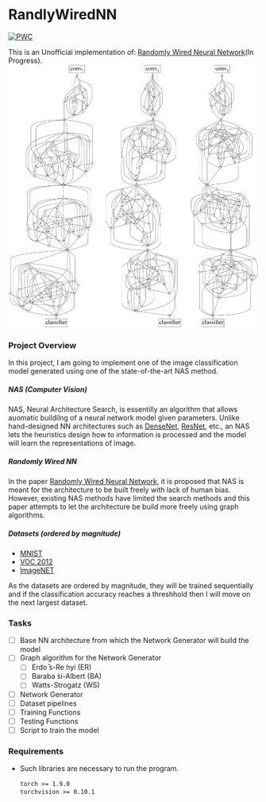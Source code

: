 # RandlyWiredNN

[![PWC](https://img.shields.io/endpoint.svg?url=https://paperswithcode.com/badge/exploring-randomly-wired-neural-networks-for/image-classification-imagenet-image-reco)](https://paperswithcode.com/sota/image-classification-imagenet-image-reco?p=exploring-randomly-wired-neural-networks-for)


This is an Unofficial implementation of: [Randomly Wired Neural Network](https://arxiv.org/abs/1904.01569)(In Progress).
![](misc./network.png)

### Project Overview
In this project, I am going to implement one of the image classification model generated using one of the state-of-the-art NAS method. 

##### NAS (Computer Vision)
NAS, Neural Architecture Search, is essentilly an algorithm that allows auomatic buildilng of a neural network model given parameters. Unlike hand-designed NN architectures such as [DenseNet](https://arxiv.org/pdf/1608.06993.pdf), [ResNet](https://arxiv.org/pdf/1512.03385.pdf), etc., an NAS lets the heuristics design how to information is processed and the model will learn the representations of image. 

##### Randomly Wired NN
In the paper [Randomly Wired Neural Network](https://arxiv.org/abs/1904.01569), it is proposed that NAS is meant for the architecture to be built freely with lack of human bias. However, existing NAS methods have limited the search methods and this paper attempts to let the architecture be build more freely using graph algorithms.

##### Datasets (ordered by magnitude) 
- [MNIST](http://yann.lecun.com/exdb/mnist/)
- [VOC 2012](http://host.robots.ox.ac.uk/pascal/VOC/voc2012/)
- [ImageNET](https://www.image-net.org)

As the datasets are ordered by magnitude, they will be trained sequentially and if the classification accuracy reaches a threshhold then I will move on the next largest dataset.

### Tasks
- [ ] Base NN architecture from which the Network Generator will build the model
- [ ] Graph algorithm for the Network Generator
  - [ ] Erdo ̋s-Re ́nyi (ER)
  - [ ] Baraba ́si-Albert (BA)
  - [ ] Watts-Strogatz (WS)
- [ ] Network Generator
- [ ] Dataset pipelines
- [ ] Training Functions
- [ ] Testing Functions
- [ ] Script to train the model

### Requirements
* Such libraries are necessary to run the program.
    ```
    torch >= 1.9.0
    torchvision >= 0.10.1
    ```


